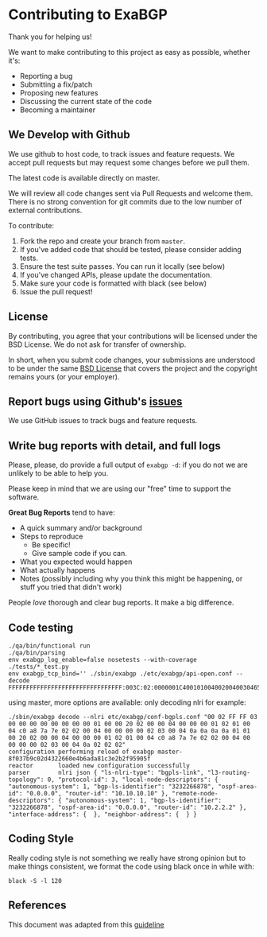 # Contributing to ExaBGP

Thank you for helping us!

We want to make contributing to this project as easy as possible, whether it's:
- Reporting a bug
- Submitting a fix/patch
- Proposing new features
- Discussing the current state of the code
- Becoming a maintainer

## We Develop with Github

We use github to host code, to track issues and feature requests. We accept pull requests but may request some changes before we pull them.

The latest code is available directly on master.

We will review all code changes sent via Pull Requests and welcome them. There is no strong convention for git commits due to the low number of external contributions.

To contribute:

1. Fork the repo and create your branch from `master`.
2. If you've added code that should be tested, please consider adding tests.
3. Ensure the test suite passes. You can run it locally (see below)
4. If you've changed APIs, please update the documentation.
5. Make sure your code is formatted with black (see below)
6. Issue the pull request!

## License

By contributing, you agree that your contributions will be licensed under the BSD License.
We do not ask for transfer of ownership.

In short, when you submit code changes, your submissions are understood to be under the same
[BSD License](https://github.com/Exa-Networks/exabgp/blob/master/LICENCE.txt) that covers the project
and the copyright remains yours (or your employer).

## Report bugs using Github's [issues](https://github.com/Exa-Networks/exabgp/issues/new/choose)

We use GitHub issues to track bugs and feature requests.

## Write bug reports with detail, and full logs

Please, please, do provide a full output of `exabgp -d`: if you do not we are unlikely to be able to help you.

Please keep in mind that we are using our "free" time to support the software.

**Great Bug Reports** tend to have:

- A quick summary and/or background
- Steps to reproduce
  - Be specific!
  - Give sample code if you can.
- What you expected would happen
- What actually happens
- Notes (possibly including why you think this might be happening, or stuff you tried that didn't work)

People *love* thorough and clear bug reports. It make a big difference.

## Code testing

```
./qa/bin/functional run
./qa/bin/parsing
env exabgp_log_enable=false nosetests --with-coverage ./tests/*_test.py
env exabgp_tcp_bind='' ./sbin/exabgp ./etc/exabgp/api-open.conf --decode FFFFFFFFFFFFFFFFFFFFFFFFFFFFFFFF:003C:02:0000001C4001010040020040030465016501800404000000C840050400000064000000002001010101
```

using master, more options are available: only decoding nlri for example:
```
./sbin/exabgp decode --nlri etc/exabgp/conf-bgpls.conf "00 02 FF FF 03 00 00 00 00 00 00 00 00 01 00 00 20 02 00 00 04 00 00 00 01 02 01 00 04 c0 a8 7a 7e 02 02 00 04 00 00 00 00 02 03 00 04 0a 0a 0a 0a 01 01 00 20 02 00 00 04 00 00 00 01 02 01 00 04 c0 a8 7a 7e 02 02 00 04 00 00 00 00 02 03 00 04 0a 02 02 02"
configuration performing reload of exabgp master-8f037b9c02d4322660e4b6ada81c3e2b2f95905f
reactor       loaded new configuration successfully
parser        nlri json { "ls-nlri-type": "bgpls-link", "l3-routing-topology": 0, "protocol-id": 3, "local-node-descriptors": { "autonomous-system": 1, "bgp-ls-identifier": "3232266878", "ospf-area-id": "0.0.0.0", "router-id": "10.10.10.10" }, "remote-node-descriptors": { "autonomous-system": 1, "bgp-ls-identifier": "3232266878", "ospf-area-id": "0.0.0.0", "router-id": "10.2.2.2" }, "interface-address": {  }, "neighbor-address": {  } }
```


## Coding Style

Really coding style is not something we really have strong opinion but to make things consistent, we format the code using black once in while with:
```
black -S -l 120
```

## References

This document was adapted from this [guideline](https://gist.githubusercontent.com/briandk/3d2e8b3ec8daf5a27a62/raw/8bc29dd83d0f7cc2d31f8c6741e787c95abb6497/CONTRIBUTING.md)
